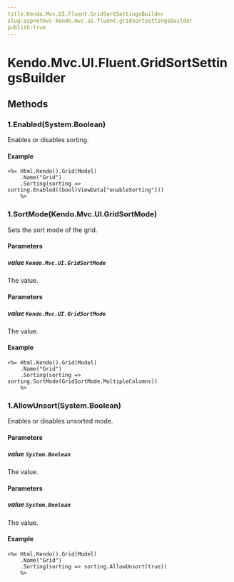 ```yaml
---
title:Kendo.Mvc.UI.Fluent.GridSortSettingsBuilder
slug:aspnetmvc-kendo.mvc.ui.fluent.gridsortsettingsbuilder
publish:true
---
```


# Kendo.Mvc.UI.Fluent.GridSortSettingsBuilder

## Methods

### 1.Enabled(System.Boolean)
Enables or disables sorting.

#### Example
    <%= Html.Kendo().Grid(Model)
        .Name("Grid")
        .Sorting(sorting => sorting.Enabled((bool)ViewData["enableSorting"]))
        %>

### 1.SortMode(Kendo.Mvc.UI.GridSortMode)
Sets the sort mode of the grid.

#### Parameters

##### value `Kendo.Mvc.UI.GridSortMode`
The value.

#### Parameters

##### value `Kendo.Mvc.UI.GridSortMode`
The value.

#### Example
    <%= Html.Kendo().Grid(Model)
        .Name("Grid")
        .Sorting(sorting => sorting.SortMode(GridSortMode.MultipleColumns))
        %>

### 1.AllowUnsort(System.Boolean)
Enables or disables unsorted mode.

#### Parameters

##### value `System.Boolean`
The value.

#### Parameters

##### value `System.Boolean`
The value.

#### Example
    <%= Html.Kendo().Grid(Model)
        .Name("Grid")
        .Sorting(sorting => sorting.AllowUnsort(true))
        %>